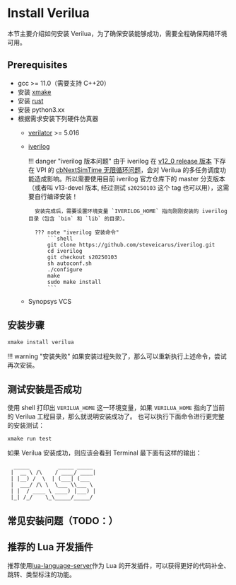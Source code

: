 # Install Verilua
本节主要介绍如何安装 Verilua，为了确保安装能够成功，需要全程确保网络环境可用。

## Prerequisites
- gcc >= 11.0（需要支持 C++20）
- 安装 [xmake](https://xmake.io/)
- 安装 [rust](https://www.rust-lang.org/tools/install)
- 安装 python3.xx
- 根据需求安装下列硬件仿真器
    - [verilator](https://github.com/verilator/verilator) >= 5.016
    - [iverilog](https://github.com/steveicarus/iverilog)

        !!! danger "iverilog 版本问题"
            由于 iverilog 在 [v12_0 release 版本](https://github.com/steveicarus/iverilog/releases/tag/v12_0) 下存在 VPI 的 [cbNextSimTime 无限循环问题](https://github.com/steveicarus/iverilog/pull/1098)，会对 Verilua 的多任务调度功能造成影响。所以需要使用目前 iverilog 官方仓库下的 master 分支版本（或者叫 v13-devel 版本, 经过测试 `s20250103` 这个 tag 也可以用），这需要自行编译安装！

            安装完成后，需要设置环境变量 `IVERILOG_HOME` 指向刚刚安装的 iverilog 目录（包含 `bin` 和 `lib` 的目录）。

            ??? note "iverilog 安装命令"
                ```shell
                git clone https://github.com/steveicarus/iverilog.git
                cd iverilog
                git checkout s20250103
                sh autoconf.sh
                ./configure
                make
                sudo make install
                ```

    - Synopsys VCS

## 安装步骤
```shell
xmake install verilua
```
!!! warning "安装失败"
    如果安装过程失败了，那么可以重新执行上述命令，尝试再次安装。

## 测试安装是否成功
使用 shell 打印出 `VERILUA_HOME` 这一环境变量，如果 `VERILUA_HOME` 指向了当前的 Verilua 工程目录，那么就说明安装成功了。
也可以执行下面命令进行更完整的安装测试：
```shell
xmake run test
```
如果 Verilua 安装成功，则应该会看到 Terminal 最下面有这样的输出：
```shell title="Terminal"
  _____         _____ _____ 
 |  __ \ /\    / ____/ ____|
 | |__) /  \  | (___| (___  
 |  ___/ /\ \  \___ \\___ \ 
 | |  / ____ \ ____) |___) |
 |_| /_/    \_\_____/_____/ 
```

## 常见安装问题（TODO：）


## 推荐的 Lua 开发插件

推荐使用[lua-language-server](https://github.com/LuaLS/lua-language-server)作为 Lua 的开发插件，可以获得更好的代码补全、跳转、类型标注的功能。